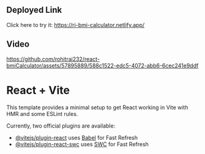 ## Deployed Link

Click here to try it: https://rj-bmi-calculator.netlify.app/

## Video



https://github.com/rohitraj232/react-bmiCalculator/assets/57895889/588c1522-edc5-4072-abb6-6cec241e9ddf



# React + Vite

This template provides a minimal setup to get React working in Vite with HMR and some ESLint rules.

Currently, two official plugins are available:

- [@vitejs/plugin-react](https://github.com/vitejs/vite-plugin-react/blob/main/packages/plugin-react/README.md) uses [Babel](https://babeljs.io/) for Fast Refresh
- [@vitejs/plugin-react-swc](https://github.com/vitejs/vite-plugin-react-swc) uses [SWC](https://swc.rs/) for Fast Refresh
